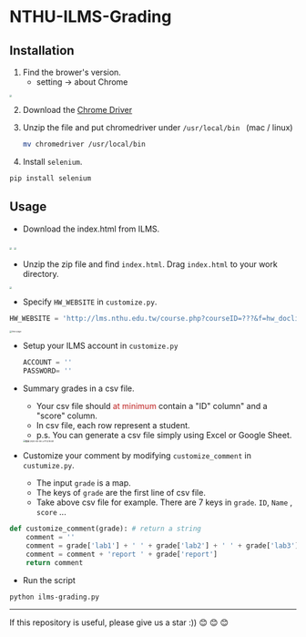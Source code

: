 # NTHU-ILMS-Grading

## Installation

1. Find the brower's version.
   - setting -> about Chrome

<img src="https://i.imgur.com/O5YRSuc.png" style="zoom:25%;" />

2. Download the [Chrome Driver](https://chromedriver.chromium.org/downloads)

3. Unzip the file and put chromedriver under `/usr/local/bin ` (mac / linux)

   ```bash
   mv chromedriver /usr/local/bin
   ```

4. Install `selenium`.

```bash
pip install selenium
```



## Usage

- Download the index.html from ILMS.

<img src="https://i.imgur.com/adBlnzq.jpg" style="zoom:25%;" />

<img src="https://i.imgur.com/TAdXYa3.png" style="zoom:25%;" />



- Unzip the zip file and find `index.html`. Drag `index.html` to your work directory.

<img src="https://i.imgur.com/jQ9DKbR.png" style="zoom:25%;" />

- Specify `HW_WEBSITE` in `customize.py`.

```python
HW_WEBSITE = 'http://lms.nthu.edu.tw/course.php?courseID=???&f=hw_doclist&hw=???'
```

<img src="https://i.imgur.com/D9yFCQo.png" alt="ilms-page" style="zoom:25%;" />



- Setup your ILMS account in `customize.py`

  ```python
  ACCOUNT = ''
  PASSWORD= ''
  ```

  

- Summary grades in a csv file.

  - Your csv file should <font color=#bf2222>at minimum</font> contain a "ID" column" and a "score" column.
  - In csv file, each row represent a student.
  - p.s. You can generate a csv file simply using Excel or Google Sheet.

  <img src="https://i.imgur.com/DsaUNQD.png" alt="截圖 2020-05-06 上午12.19.08" style="zoom:25%;" />

- Customize your comment by modifying `customize_comment` in `custumize.py`.
  - The input `grade` is a map. 
  - The keys of `grade` are the first line of csv file.
  - Take above csv file for example. There are 7 keys in `grade`. `ID`, `Name` , `score` ...

```python
def customize_comment(grade): # return a string
    comment = ''
    comment = grade['lab1'] + ' ' + grade['lab2'] + ' ' + grade['lab3'] + '\n'
    comment = comment + 'report ' + grade['report']
    return comment

```

- Run the script

```bash
python ilms-grading.py
```

---
If this repository is useful, please give us a star :)) :blush: :blush: :blush:
